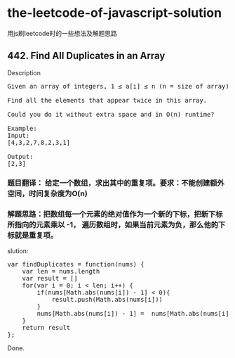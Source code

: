 # the-leetcode-of-javascript-solution
用js刷leetcode时的一些想法及解题思路

## 442. Find All Duplicates in an Array
Description
<pre>
Given an array of integers, 1 ≤ a[i] ≤ n (n = size of array), some elements appear twice and others appear once.

Find all the elements that appear twice in this array.

Could you do it without extra space and in O(n) runtime?

Example:
Input:
[4,3,2,7,8,2,3,1]

Output:
[2,3]
</pre>

### 题目翻译： 给定一个数组，求出其中的重复项。要求：不能创建额外空间，时间复杂度为O(n)
### 解题思路：把数组每一个元素的绝对值作为一个新的下标，把新下标所指向的元素乘以 -1， 遍历数组时，如果当前元素为负，那么他的下标就是重复项。

slution:
<pre>
var findDuplicates = function(nums) {
    var len = nums.length
    var result = []
    for(var i = 0; i < len; i++) {
        if(nums[Math.abs(nums[i]) - 1] < 0){
            result.push(Math.abs(nums[i]))
        }
        nums[Math.abs(nums[i]) - 1] =  nums[Math.abs(nums[i]) - 1] * (-1)
    }
    return result
};
</pre>
Done.
